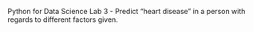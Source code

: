 Python for Data Science Lab 3 - Predict “heart disease” in a person with regards to different factors given.
